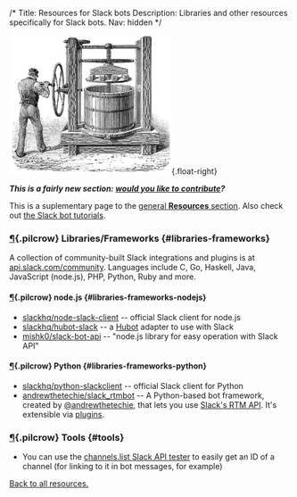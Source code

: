 /*
Title: Resources for Slack bots
Description: Libraries and other resources specifically for Slack bots.
Nav: hidden
*/

![Hard at work, no slacking off](/content/images/illustrations/marc-press.jpg){.float-right}

***This is a fairly new section: [would you like to contribute](https://github.com/botwiki/botwiki.org)?***

This is a suplementary page to the [general **Resources** section](/resources). Also check out [the Slack bot tutorials](/tutorials/slackbots).

### [¶](#libraries-frameworks){.pilcrow} Libraries/Frameworks {#libraries-frameworks}

A collection of community-built Slack integrations and plugins is at [api.slack.com/community](https://api.slack.com/community). Languages include C, Go, Haskell, Java, JavaScript (node.js), PHP, Python, Ruby and more.

#### [¶](#libraries-frameworks-nodejs){.pilcrow} node.js {#libraries-frameworks-nodejs}

- [slackhq/node-slack-client](https://github.com/slackhq/node-slack-client) -- official Slack client for node.js
- [slackhq/hubot-slack](https://github.com/slackhq/hubot-slack) -- a [Hubot](https://hubot.github.com/) adapter to use with Slack
- [mishk0/slack-bot-api](https://github.com/mishk0/slack-bot-api) -- "node.js library for easy operation with Slack API"

#### [¶](#libraries-frameworks-python){.pilcrow} Python {#libraries-frameworks-python}

- [slackhq/python-slackclient](https://github.com/slackhq/python-slackclient) -- official Slack client for Python
- [andrewthetechie/slack_rtmbot](https://github.com/andrewthetechie/slack_rtmbot) -- A Python-based bot framework, created by [@andrewthetechie](https://twitter.com/andrewthetechie), that lets you use [Slack's RTM API](https://api.slack.com/rtm). It's extensible via [plugins](https://github.com/andrewthetechie/slack_rtmbot/tree/master/doc/plugins#creating-plugins).


### [¶](#tools){.pilcrow} Tools {#tools}

- You can use the [channels.list Slack API tester](https://api.slack.com/methods/channels.list/test) to easily get an ID of a channel (for linking to it in bot messages, for example)


[Back to all resources.](/resources)